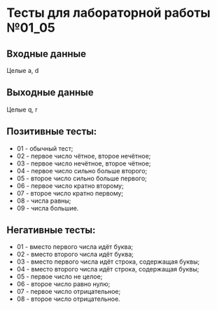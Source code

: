 # Тесты для лабораторной работы №01_05

## Входные данные
Целые a, d

## Выходные данные
Целые q, r

## Позитивные тесты:
- 01 - обычный тест;
- 02 - первое число чётное, второе нечётное;
- 03 - первое число нечётное, второе чётное;
- 04 - первое число сильно больше второго;
- 05 - второе число сильно больше первого;
- 06 - первое число кратно второму;
- 07 - второе число кратно первому;
- 08 - числа равны;
- 09 - числа большие.

## Негативные тесты:
- 01 - вместо первого числа идёт буква;
- 02 - вместо второго числа идёт буква;
- 03 - вместо первого числа идёт строка, содержащая буквы;
- 04 - вместо второго числа идёт строка, содержащая буквы;
- 05 - первое число не целое;
- 06 - второе число равно нулю;
- 07 - первое число отрицательное;
- 08 - второе число отрицательное.
